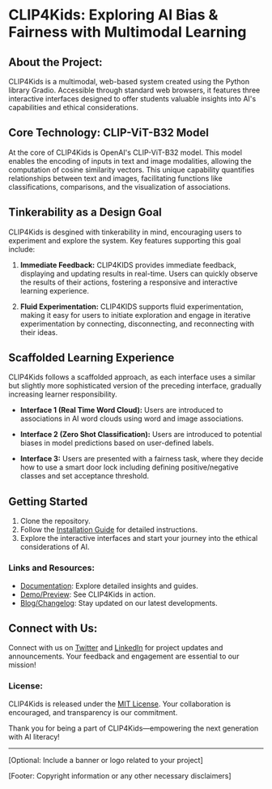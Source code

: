 # CLIP4Kids: Exploring AI Bias & Fairness with Multimodal Learning

## About the Project:

CLIP4Kids is a multimodal, web-based system created using the Python library Gradio. Accessible through standard web browsers, it features three interactive interfaces designed to offer students valuable insights into AI's capabilities and ethical considerations.

## Core Technology: CLIP-ViT-B32 Model

At the core of CLIP4Kids is OpenAI's CLIP-ViT-B32 model. This model enables the encoding of inputs in text and image modalities, allowing the computation of cosine similarity vectors. This unique capability quantifies relationships between text and images, facilitating functions like classifications, comparisons, and the visualization of associations.

## Tinkerability as a Design Goal

CLIP4Kids is desgined with tinkerability in mind, encouraging users to experiment and explore the system. Key features supporting this goal include:

1. **Immediate Feedback:** CLIP4KIDS provides immediate feedback, displaying and updating results in real-time. Users can quickly observe the results of their actions, fostering a responsive and interactive learning experience. 
  
2. **Fluid Experimentation:** CLIP4KIDS supports fluid experimentation, making it easy for users to initiate exploration and engage in iterative experimentation by connecting, disconnecting, and reconnecting with their ideas. 

## Scaffolded Learning Experience

CLIP4Kids follows a scaffolded approach, as each interface uses a similar but slightly more sophisticated version of the preceding interface, gradually increasing learner responsibility.

- **Interface 1 (Real Time Word Cloud):** Users are introduced to associations in AI  word clouds using word and image associations. 
  
- **Interface 2 (Zero Shot Classification):** Users are introduced to potential biases in model predictions based on user-defined labels. 
  
- **Interface 3:** Users are presented with a fairness task, where they decide how to use a smart door lock including defining positive/negative classes and set acceptance threshold.

## Getting Started

1. Clone the repository.
2. Follow the [Installation Guide](#link-to-installation) for detailed instructions.
3. Explore the interactive interfaces and start your journey into the ethical considerations of AI.

### Links and Resources:

- [Documentation](#link-to-documentation): Explore detailed insights and guides.
- [Demo/Preview](#link-to-demo): See CLIP4Kids in action.
- [Blog/Changelog](#link-to-blog): Stay updated on our latest developments.

## Connect with Us:

Connect with us on [Twitter](#link-to-twitter) and [LinkedIn](#link-to-linkedin) for project updates and announcements. Your feedback and engagement are essential to our mission!

### License:

CLIP4Kids is released under the [MIT License](#link-to-license). Your collaboration is encouraged, and transparency is our commitment.

Thank you for being a part of CLIP4Kids—empowering the next generation with AI literacy!


---

[Optional: Include a banner or logo related to your project]

[Footer: Copyright information or any other necessary disclaimers]


